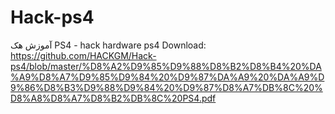 # Hack-ps4
آموزش هک PS4 - hack hardware ps4
Download:
https://github.com/HACKGM/Hack-ps4/blob/master/%D8%A2%D9%85%D9%88%D8%B2%D8%B4%20%DA%A9%D8%A7%D9%85%D9%84%20%D9%87%DA%A9%20%DA%A9%D9%86%D8%B3%D9%88%D9%84%20%D9%87%D8%A7%DB%8C%20%D8%A8%D8%A7%D8%B2%DB%8C%20PS4.pdf
